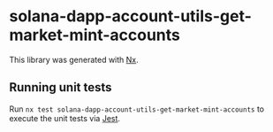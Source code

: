 # solana-dapp-account-utils-get-market-mint-accounts

This library was generated with [Nx](https://nx.dev).

## Running unit tests

Run `nx test solana-dapp-account-utils-get-market-mint-accounts` to execute the unit tests via [Jest](https://jestjs.io).
